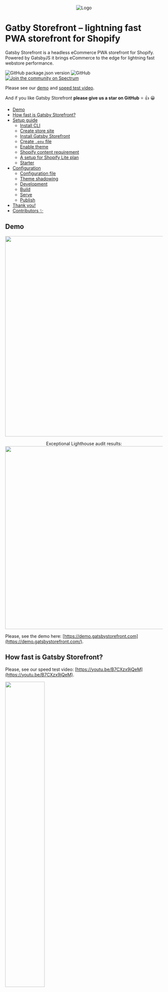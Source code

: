 <p align="center">
<img alt="Logo" src="https://gatsbystorefront-static.now.sh/gatsbystorefront_readme_logo.png"/>
</p>

# Gatby Storefront – lightning fast PWA storefront for Shopify

Gatsby Storefront is a headless eCommerce PWA storefront for Shopify. Powered by GatsbyJS it brings eCommerce to the edge for lightning fast webstore performance.

![GitHub package.json version](https://img.shields.io/github/package-json/v/gatsbystorefront/gatsby-theme-storefront-shopify)
![GitHub](https://img.shields.io/github/license/gatsbystorefront/gatsby-theme-storefront-shopify?color=green)
[![Join the community on Spectrum](https://img.shields.io/badge/join%20the%20community-on%20spectrum-blue.svg?style=flat-square&colorB=3818E5)](https://spectrum.chat/GatsbyStorefront)

Please see our <a href="https://demo.gatsbystorefront.com" >demo</a> and <a href="https://youtu.be/B7CXzx9jQeM">speed test video</a>.

And if you like Gatsby Storefront **please give us a star on GitHub** ⭐ 👍 😀

<!-- toc -->

- [Demo](#demo)
- [How fast is Gatsby Storefront?](#how-fast-is-gatsby-storefront)
- [Setup guide](#setup-guide)
  - [Install CLI](#install-cli)
  - [Create store site](#create-store-site)
  - [Install Gatsby Storefront](#install-gatsby-storefront)
  - [Create `.env` file](#create-env-file)
  - [Enable theme](#enable-theme)
  - [Shopify content requirement](#shopify-content-requirement)
  - [A setup for Shopify Lite plan](#a-setup-for-shopify-lite-plan)
  - [Starter](#starter)
- [Configuration](#configuration)
  - [Configuration file](#configuration-file)
  - [Theme shadowing](#theme-shadowing)
  - [Development](#development)
  - [Build](#build)
  - [Serve](#serve)
  - [Publish](#publish)
- [Thank you!](#thank-you)
- [Contributors ✨](#contributors-%E2%9C%A8)

## Demo

<p align="center">
  <img width="640" src="https://gatsbystorefront-static.now.sh/gatsbystorefront-demogif-low.webp">
</p>

<p align="center">
  Exceptional Lighthouse audit results:
  <br/>

  <img width="584" src="https://gatsbystorefront-static.now.sh/gatsbystorefront-lighthouse-test-low.gif">
</p>

Please, see the demo here: [https://demo.gatsbystorefront.com](https://demo.gatsbystorefront.com/).

## How fast is Gatsby Storefront?

Please, see our speed test video: [https://youtu.be/B7CXzx9jQeM](https://youtu.be/B7CXzx9jQeM).

[<img src="https://img.youtube.com/vi/B7CXzx9jQeM/maxresdefault.jpg" width="50%">](https://youtu.be/B7CXzx9jQeM)

The tests are made with [puppeteer](https://github.com/puppeteer/puppeteer) based test script that emulates a customer journey and counts time necessary to load the pages: [https://github.com/GatsbyStorefront/speedtests](https://github.com/GatsbyStorefront/speedtests).

## Setup guide

### Install CLI

Install the Gatsby CLI:

```
npm install -g gatsby-cli
```

### Create store site

Create new gatsby site for your web store:

```sh
gatsby new store
```

### Install Gatsby Storefront

Install Gatsby Storefront NPM package:

```sh
npm install @gatsbystorefront/gatsby-theme-storefront-shopify
```

### Create `.env` file

Create `.env` file in your store's root directory with your Shopify storename (**storename**.myshopify.com) and [access token](https://help.shopify.com/en/api/getting-started/authentication/private-authentication#generate-credentials-from-the-shopify-admin) (your token must have full permissions on Storefront API).

```
GATSBY_SHOP_NAME=your_shopify_store_name
GATSBY_SHOPIFY_ACCESS_TOKEN=your_shopify_access_token
```

### Enable theme

Enable `gatsbystorefront/gatsby-theme-storefront-shopify` plugin in your `gatsby-config.js`:

```js
require("dotenv").config({ path: `.env` })
const flattenMenu = require("@gatsbystorefront/gatsby-theme-storefront-shopify/src/utils/flattenMenu")

module.exports = {
  plugins: [
    {
      resolve: '@gatsbystorefront/gatsby-theme-storefront-shopify',
      options: {
        shopName: process.env.GATSBY_SHOP_NAME,
        accessToken: process.env.GATSBY_SHOPIFY_ACCESS_TOKEN,
        basePath: '/',
        shopifyLite: false, // default 'false'
        enableWebp: true, // default 'true'
        imageQuality: '95', // default '95', better to decrease but always check your result images quality
        manifest: { // web app manifest options to be passed to 'gatsby-plugin-manifest' installed inside theme
          name: 'Gatsby Storefront Demo Store',
          short_name: 'Gatsby Storefront',
          start_url: '/',
          background_color: '#fff',
          theme_color: '#333',
          display: 'standalone',
          icon: 'src/images/shopping_bag.svg',
          cache_busting_mode: 'none',
        },
      },
    },
  ],
  siteMetadata: {
    siteUrl: 'https://demo.gatsbystorefront.com',
    gatsbyStorefrontConfig: {
      // Your Gatsby Storefront configuration
      // Copy exmaple from the starter:
      // https://github.com/GatsbyStorefront/gatsby-starter-storefront-shopify/blob/master/gatsby-config.js

    }
};
```

### Shopify content requirement

Please make sure that your Shopify web store has at least one [Collection](https://help.shopify.com/en/manual/products/collections), one [Product](https://help.shopify.com/en/manual/products/add-update-products) (associated with Collection), [Blog post](https://help.shopify.com/en/manual/sell-online/online-store/blogs/writing-blogs), [Page](https://help.shopify.com/en/manual/sell-online/online-store/pages) and [store Policies](https://help.shopify.com/en/manual/checkout-settings/refund-privacy-tos) added before runing your Gatsby Storefront, as it is neccesary for correct API exposure.

### A setup for Shopify Lite plan

If you are using Shopify Lite plan. Please set `shopifyLite` property to `true` in `@gatsbystorefront/gatsby-theme-storefront-shopify` plugin `options` in `gatsby-config.js`. This will disable generation of pages for Blog and Pages as they are not avalible in "Lite" plan.

### Starter

You can also use the starter package for fatster setup process.

```sh
gatsby new store gatsbystorefront/gatsby-starter-storefront-shopify
```

This downloads the files and initializes the site by running npm install.

## Configuration

### Configuration file

Main theme configuration options are located in `gatsbyStorefrontConfig` object in `gatsby-config.js` file. Use it to:

- Configure main store parameters.
- Set up main menu and footer links.

### Theme shadowing

- Use [shadowing](https://www.gatsbyjs.org/docs/themes/shadowing/) for making necessary changes in `@gatsbystorefront/gatsby-theme-storefront-shopify` theme.
- Use shadowing of `@gatsbystorefront/gatsby-theme-storefront-shopify/src/gatsby-plugin-theme-ui/index.js` to change theme colors in accordance with [theme-ui specification](https://theme-ui.com/theme-spec).

For code example please see our [shadowing exmaple repo](https://github.com/GatsbyStorefront/theme-shadowing-example).

Note: In order to work in shadowed components GrapshQL queries have to be renamed.

### Development

```sh
gatsby develop
```

Will start a hot-reloading development environment accessible by default at localhost:8000.

### Build

```sh
gatsby build
```

Will perform an optimized production build for your site, generating static HTML and per-route JavaScript code bundles.

### Serve

```sh
gatsby serve
```

Starts a local HTML server for testing your built site. Remember to build your site using `gatsby build` before using this command.

### Publish

After making a build, upload `public/` directory to your web host. See additional instructions [here](https://www.gatsbyjs.org/docs/deploying-and-hosting/).

## Thank you!

Thank you! And we would love to hear your [feedback [😍😜😮😐😤]](https://pavel905961.typeform.com/to/Iv44IK).

![Expolore Gatsby Storefront](https://octodex.github.com/images/scubatocat.png)

## Contributors ✨

<!-- ALL-CONTRIBUTORS-BADGE:END -->

Thanks goes to these wonderful people ([emoji key](https://allcontributors.org/docs/en/emoji-key)):

<!-- ALL-CONTRIBUTORS-LIST:START - Do not remove or modify this section -->
<!-- prettier-ignore-start -->
<!-- markdownlint-disable -->
<table>
  <tr>
    <td align="center"><a href="https://pavelivanov.net"><img src="https://avatars3.githubusercontent.com/u/202422?v=4" width="100px;" alt=""/><br /><sub><b>Pavel</b></sub></a><br /><a href="https://github.com/GatsbyStorefront/gatsby-theme-storefront-shopify/commits?author=paveli" title="Code">💻</a> <a href="#design-paveli" title="Design">🎨</a> <a href="https://github.com/GatsbyStorefront/gatsby-theme-storefront-shopify/commits?author=paveli" title="Documentation">📖</a> <a href="#example-paveli" title="Examples">💡</a> <a href="#ideas-paveli" title="Ideas, Planning, & Feedback">🤔</a> <a href="#projectManagement-paveli" title="Project Management">📆</a> <a href="https://github.com/GatsbyStorefront/gatsby-theme-storefront-shopify/pulls?q=is%3Apr+reviewed-by%3Apaveli" title="Reviewed Pull Requests">👀</a></td>
    <td align="center"><a href="https://github.com/mimibar"><img src="https://avatars2.githubusercontent.com/u/2718783?v=4" width="100px;" alt=""/><br /><sub><b>mimibar</b></sub></a><br /><a href="https://github.com/GatsbyStorefront/gatsby-theme-storefront-shopify/issues?q=author%3Amimibar" title="Bug reports">🐛</a> <a href="https://github.com/GatsbyStorefront/gatsby-theme-storefront-shopify/commits?author=mimibar" title="Code">💻</a></td>
    <td align="center"><a href="https://checkpointlive.com"><img src="https://avatars3.githubusercontent.com/u/22243890?v=4" width="100px;" alt=""/><br /><sub><b>Adam Chilton</b></sub></a><br /><a href="https://github.com/GatsbyStorefront/gatsby-theme-storefront-shopify/issues?q=author%3AARChilton" title="Bug reports">🐛</a></td>
  </tr>
</table>

<!-- markdownlint-enable -->
<!-- prettier-ignore-end -->

<!-- ALL-CONTRIBUTORS-LIST:END -->

This project follows the [all-contributors](https://github.com/all-contributors/all-contributors) specification. Contributions of any kind welcome!
